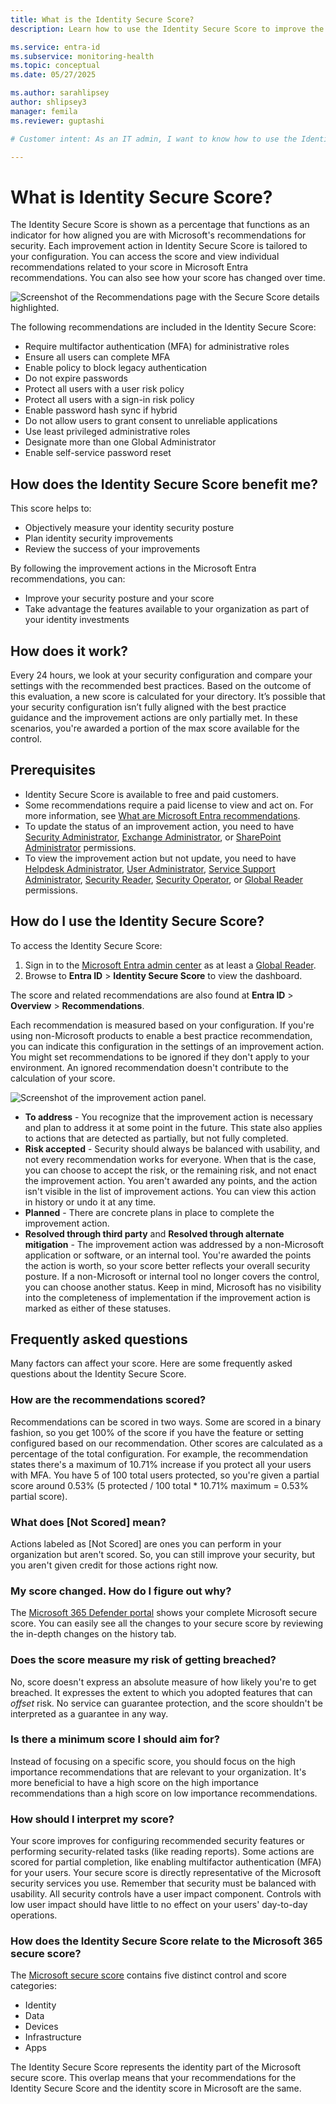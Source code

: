 ```yaml
---
title: What is the Identity Secure Score?
description: Learn how to use the Identity Secure Score to improve the security posture of your Microsoft Entra tenant.

ms.service: entra-id
ms.subservice: monitoring-health
ms.topic: conceptual
ms.date: 05/27/2025

ms.author: sarahlipsey
author: shlipsey3
manager: femila
ms.reviewer: guptashi

# Customer intent: As an IT admin, I want to know how to use the Identity Secure Score and related recommendations to improve the security posture of my Microsoft Entra tenant.

---
```

# What is Identity Secure Score?

The Identity Secure Score is shown as a percentage that functions as an indicator for how aligned you are with Microsoft's recommendations for security. Each improvement action in Identity Secure Score is tailored to your configuration. You can access the score and view individual recommendations related to your score in Microsoft Entra recommendations. You can also see how your score has changed over time. 

![Screenshot of the Recommendations page with the Secure Score details highlighted.](./media/concept-identity-secure-score/secure-score-overview.png)

The following recommendations are included in the Identity Secure Score:

- Require multifactor authentication (MFA) for administrative roles
- Ensure all users can complete MFA
- Enable policy to block legacy authentication
- Do not expire passwords
- Protect all users with a user risk policy
- Protect all users with a sign-in risk policy
- Enable password hash sync if hybrid
- Do not allow users to grant consent to unreliable applications
- Use least privileged administrative roles
- Designate more than one Global Administrator
- Enable self-service password reset

## How does the Identity Secure Score benefit me?

This score helps to:

- Objectively measure your identity security posture
- Plan identity security improvements
- Review the success of your improvements

By following the improvement actions in the Microsoft Entra recommendations, you can:

- Improve your security posture and your score
- Take advantage the features available to your organization as part of your identity investments

## How does it work?

Every 24 hours, we look at your security configuration and compare your settings with the recommended best practices. Based on the outcome of this evaluation, a new score is calculated for your directory. It’s possible that your security configuration isn’t fully aligned with the best practice guidance and the improvement actions are only partially met. In these scenarios, you're awarded a portion of the max score available for the control.

## Prerequisites

- Identity Secure Score is available to free and paid customers.
- Some recommendations require a paid license to view and act on. For more information, see [What are Microsoft Entra recommendations](overview-recommendations.md).
- To update the status of an improvement action, you need to have [Security Administrator](../role-based-access-control/permissions-reference.md#security-administrator), [Exchange Administrator](../role-based-access-control/permissions-reference.md#exchange-administrator), or [SharePoint Administrator](../role-based-access-control/permissions-reference.md#sharepoint-administrator) permissions.
- To view the improvement action but not update, you need to have [Helpdesk Administrator](../role-based-access-control/permissions-reference.md#helpdesk-administrator), [User Administrator](../role-based-access-control/permissions-reference.md#user-administrator), [Service Support Administrator](../role-based-access-control/permissions-reference.md#service-support-administrator), [Security Reader](../role-based-access-control/permissions-reference.md#security-reader), [Security Operator](../role-based-access-control/permissions-reference.md#security-operator), or [Global Reader](../role-based-access-control/permissions-reference.md#global-reader) permissions.

## How do I use the Identity Secure Score?

To access the Identity Secure Score:

1. Sign in to the [Microsoft Entra admin center](https://entra.microsoft.com) as at least a [Global Reader](~/identity/role-based-access-control/permissions-reference.md#global-reader).
1. Browse to **Entra ID** > **Identity Secure Score** to view the dashboard.

The score and related recommendations are also found at **Entra ID** > **Overview** > **Recommendations**.

Each recommendation is measured based on your configuration. If you're using non-Microsoft products to enable a best practice recommendation, you can indicate this configuration in the settings of an improvement action. You might set recommendations to be ignored if they don't apply to your environment. An ignored recommendation doesn't contribute to the calculation of your score.

![Screenshot of the improvement action panel.](./media/concept-identity-secure-score/identity-secure-score-ignore-or-non-microsoft-recommendations.png)

- **To address** - You recognize that the improvement action is necessary and plan to address it at some point in the future. This state also applies to actions that are detected as partially, but not fully completed.
- **Risk accepted** - Security should always be balanced with usability, and not every recommendation works for everyone. When that is the case, you can choose to accept the risk, or the remaining risk, and not enact the improvement action. You aren't awarded any points, and the action isn't visible in the list of improvement actions. You can view this action in history or undo it at any time.
- **Planned** - There are concrete plans in place to complete the improvement action.
- **Resolved through third party** and **Resolved through alternate mitigation** - The improvement action was addressed by a non-Microsoft application or software, or an internal tool. You're awarded the points the action is worth, so your score better reflects your overall security posture. If a non-Microsoft or internal tool no longer covers the control, you can choose another status. Keep in mind, Microsoft has no visibility into the completeness of implementation if the improvement action is marked as either of these statuses.

## Frequently asked questions

Many factors can affect your score. Here are some frequently asked questions about the Identity Secure Score.

### How are the recommendations scored?

Recommendations can be scored in two ways. Some are scored in a binary fashion, so you get 100% of the score if you have the feature or setting configured based on our recommendation. Other scores are calculated as a percentage of the total configuration. For example, the recommendation states there's a maximum of 10.71% increase if you protect all your users with MFA. You have 5 of 100 total users protected, so you're given a partial score around 0.53% (5 protected / 100 total * 10.71% maximum = 0.53% partial score).

### What does [Not Scored] mean?

Actions labeled as [Not Scored] are ones you can perform in your organization but aren't scored. So, you can still improve your security, but you aren't given credit for those actions right now.

### My score changed. How do I figure out why?

The [Microsoft 365 Defender portal](https://security.microsoft.com/) shows your complete Microsoft secure score. You can easily see all the changes to your secure score by reviewing the in-depth changes on the history tab.

### Does the score measure my risk of getting breached?

No, score doesn't express an absolute measure of how likely you're to get breached. It expresses the extent to which you adopted features that can *offset* risk. No service can guarantee protection, and the score shouldn't be interpreted as a guarantee in any way.

### Is there a minimum score I should aim for?

Instead of focusing on a specific score, you should focus on the high importance recommendations that are relevant to your organization. It's more beneficial to have a high score on the high importance recommendations than a high score on low importance recommendations. 

### How should I interpret my score?

Your score improves for configuring recommended security features or performing security-related tasks (like reading reports). Some actions are scored for partial completion, like enabling multifactor authentication (MFA) for your users. Your secure score is directly representative of the Microsoft security services you use. Remember that security must be balanced with usability. All security controls have a user impact component. Controls with low user impact should have little to no effect on your users' day-to-day operations.

### How does the Identity Secure Score relate to the Microsoft 365 secure score?

The [Microsoft secure score](/microsoft-365/security/defender/microsoft-secure-score) contains five distinct control and score categories:

- Identity
- Data
- Devices
- Infrastructure
- Apps

The Identity Secure Score represents the identity part of the Microsoft secure score. This overlap means that your recommendations for the Identity Secure Score and the identity score in Microsoft are the same.
